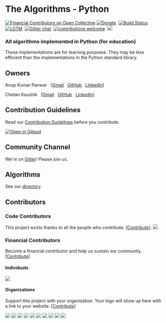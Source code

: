 # The Algorithms - Python <!-- [![Build Status](https://travis-ci.org/TheAlgorithms/Python.svg)](https://travis-ci.org/TheAlgorithms/Python) -->
[![Financial Contributors on Open Collective](https://opencollective.com/thealgorithms/all/badge.svg?label=financial+contributors)](https://opencollective.com/thealgorithms) [![Donate](https://img.shields.io/badge/Donate-PayPal-green.svg?logo=paypal&style=flat-square)](https://www.paypal.me/TheAlgorithms/100)&nbsp;
[![Build Status](https://img.shields.io/travis/TheAlgorithms/Python.svg?label=Travis%20CI&logo=travis&style=flat-square)](https://travis-ci.org/TheAlgorithms/Python)&nbsp;
[![LGTM](https://img.shields.io/lgtm/alerts/github/TheAlgorithms/Python.svg?label=LGTM&logo=LGTM&style=flat-square)](https://lgtm.com/projects/g/TheAlgorithms/Python/alerts)&nbsp;
[![Gitter chat](https://img.shields.io/badge/Chat-Gitter-ff69b4.svg?label=Chat&logo=gitter&style=flat-square)](https://gitter.im/TheAlgorithms)&nbsp;
[![contributions welcome](https://img.shields.io/static/v1.svg?label=Contributions&message=Welcome&color=0059b3&style=flat-square)](https://github.com/TheAlgorithms/Python/blob/master/CONTRIBUTING.md)&nbsp;
![](https://img.shields.io/github/repo-size/TheAlgorithms/Python.svg?label=Repo%20size&style=flat-square)&nbsp;
<!--[![Tested on Python 3.7](https://img.shields.io/badge/Tested%20-Python%203.7-blue.svg?logo=python&style=flat-square)]( https://www.python.org/downloads) &nbsp;-->
### All algorithms implemented in Python (for education)

These implementations are for learning purposes. They may be less efficient than the implementations in the Python standard library.

## Owners

Anup Kumar Panwar
&nbsp; [[Gmail](mailto:1anuppanwar@gmail.com?Subject=The%20Algorithms%20-%20Python)
&nbsp; [GitHub](https://github.com/anupkumarpanwar)
&nbsp; [LinkedIn](https://www.linkedin.com/in/anupkumarpanwar/)]

Chetan Kaushik
&nbsp; [[Gmail](mailto:dynamitechetan@gmail.com?Subject=The%20Algorithms%20-%20Python)
&nbsp; [GitHub](https://github.com/dynamitechetan)
&nbsp; [LinkedIn](https://www.linkedin.com/in/chetankaushik/)]

## Contribution Guidelines

Read our [Contribution Guidelines](CONTRIBUTING.md) before you contribute.

[![Open in Gitpod](https://gitpod.io/button/open-in-gitpod.svg?style=flat-square)](https://gitpod.io/#https://github.com/TheAlgorithms/Python)

## Community Channel

We're on [Gitter](https://gitter.im/TheAlgorithms)! Please join us.

## Algorithms

See our [directory](DIRECTORY.md).

## Contributors

### Code Contributors

This project exists thanks to all the people who contribute. [[Contribute](CONTRIBUTING.md)].
<a href="https://github.com/TheAlgorithms/Python/graphs/contributors"><img src="https://opencollective.com/thealgorithms/contributors.svg?width=890&button=false" /></a>

### Financial Contributors

Become a financial contributor and help us sustain our community. [[Contribute](https://opencollective.com/thealgorithms/contribute)]

#### Individuals

<a href="https://opencollective.com/thealgorithms"><img src="https://opencollective.com/thealgorithms/individuals.svg?width=890"></a>

#### Organizations

Support this project with your organization. Your logo will show up here with a link to your website. [[Contribute](https://opencollective.com/thealgorithms/contribute)]

<a href="https://opencollective.com/thealgorithms/organization/0/website"><img src="https://opencollective.com/thealgorithms/organization/0/avatar.svg"></a>
<a href="https://opencollective.com/thealgorithms/organization/1/website"><img src="https://opencollective.com/thealgorithms/organization/1/avatar.svg"></a>
<a href="https://opencollective.com/thealgorithms/organization/2/website"><img src="https://opencollective.com/thealgorithms/organization/2/avatar.svg"></a>
<a href="https://opencollective.com/thealgorithms/organization/3/website"><img src="https://opencollective.com/thealgorithms/organization/3/avatar.svg"></a>
<a href="https://opencollective.com/thealgorithms/organization/4/website"><img src="https://opencollective.com/thealgorithms/organization/4/avatar.svg"></a>
<a href="https://opencollective.com/thealgorithms/organization/5/website"><img src="https://opencollective.com/thealgorithms/organization/5/avatar.svg"></a>
<a href="https://opencollective.com/thealgorithms/organization/6/website"><img src="https://opencollective.com/thealgorithms/organization/6/avatar.svg"></a>
<a href="https://opencollective.com/thealgorithms/organization/7/website"><img src="https://opencollective.com/thealgorithms/organization/7/avatar.svg"></a>
<a href="https://opencollective.com/thealgorithms/organization/8/website"><img src="https://opencollective.com/thealgorithms/organization/8/avatar.svg"></a>
<a href="https://opencollective.com/thealgorithms/organization/9/website"><img src="https://opencollective.com/thealgorithms/organization/9/avatar.svg"></a>
